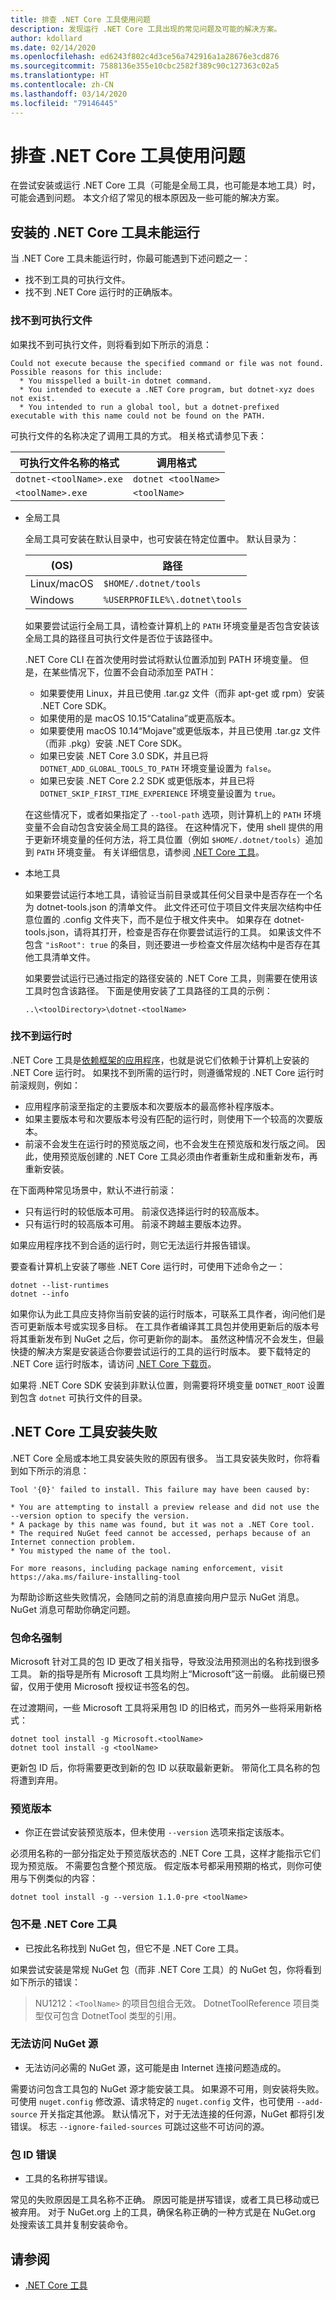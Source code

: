 ```yaml
---
title: 排查 .NET Core 工具使用问题
description: 发现运行 .NET Core 工具出现的常见问题及可能的解决方案。
author: kdollard
ms.date: 02/14/2020
ms.openlocfilehash: ed6243f802c4d3ce56a742916a1a28676e3cd876
ms.sourcegitcommit: 7588136e355e10cbc2582f389c90c127363c02a5
ms.translationtype: HT
ms.contentlocale: zh-CN
ms.lasthandoff: 03/14/2020
ms.locfileid: "79146445"
---
```

# <a name="troubleshoot-net-core-tool-usage-issues"></a>排查 .NET Core 工具使用问题

在尝试安装或运行 .NET Core 工具（可能是全局工具，也可能是本地工具）时，可能会遇到问题。 本文介绍了常见的根本原因及一些可能的解决方案。

## <a name="installed-net-core-tool-fails-to-run"></a>安装的 .NET Core 工具未能运行

当 .NET Core 工具未能运行时，你最可能遇到下述问题之一：

* 找不到工具的可执行文件。
* 找不到 .NET Core 运行时的正确版本。

### <a name="executable-file-not-found"></a>找不到可执行文件

如果找不到可执行文件，则将看到如下所示的消息：

```console
Could not execute because the specified command or file was not found.
Possible reasons for this include:
  * You misspelled a built-in dotnet command.
  * You intended to execute a .NET Core program, but dotnet-xyz does not exist.
  * You intended to run a global tool, but a dotnet-prefixed executable with this name could not be found on the PATH.
```

可执行文件的名称决定了调用工具的方式。 相关格式请参见下表：

| 可执行文件名称的格式  | 调用格式   |
|-------------------------|---------------------|
| `dotnet-<toolName>.exe` | `dotnet <toolName>` |
| `<toolName>.exe`        | `<toolName>`        |

* 全局工具

  全局工具可安装在默认目录中，也可安装在特定位置中。 默认目录为：

  | (OS)          | 路径                          |
  |-------------|-------------------------------|
  | Linux/macOS | `$HOME/.dotnet/tools`         |
  | Windows     | `%USERPROFILE%\.dotnet\tools` |

  如果要尝试运行全局工具，请检查计算机上的 `PATH` 环境变量是否包含安装该全局工具的路径且可执行文件是否位于该路径中。

  .NET Core CLI 在首次使用时尝试将默认位置添加到 PATH 环境变量。 但是，在某些情况下，位置不会自动添加至 PATH：

  * 如果要使用 Linux，并且已使用 .tar.gz 文件（而非 apt-get 或 rpm）安装 .NET Core SDK。
  * 如果使用的是 macOS 10.15“Catalina”或更高版本。
  * 如果要使用 macOS 10.14“Mojave”或更低版本，并且已使用 .tar.gz 文件（而非 .pkg）安装 .NET Core SDK。
  * 如果已安装 .NET Core 3.0 SDK，并且已将 `DOTNET_ADD_GLOBAL_TOOLS_TO_PATH` 环境变量设置为 `false`。
  * 如果已安装 .NET Core 2.2 SDK 或更低版本，并且已将 `DOTNET_SKIP_FIRST_TIME_EXPERIENCE` 环境变量设置为 `true`。

  在这些情况下，或者如果指定了 `--tool-path` 选项，则计算机上的 `PATH` 环境变量不会自动包含安装全局工具的路径。 在这种情况下，使用 shell 提供的用于更新环境变量的任何方法，将工具位置（例如 `$HOME/.dotnet/tools`）追加到 `PATH` 环境变量。 有关详细信息，请参阅 [.NET Core 工具](global-tools.md)。

* 本地工具

  如果要尝试运行本地工具，请验证当前目录或其任何父目录中是否存在一个名为 dotnet-tools.json 的清单文件。 此文件还可位于项目文件夹层次结构中任意位置的 .config 文件夹下，而不是位于根文件夹中。 如果存在 dotnet-tools.json，请将其打开，检查是否存在你要尝试运行的工具。 如果该文件不包含 `"isRoot": true` 的条目，则还要进一步检查文件层次结构中是否存在其他工具清单文件。

  如果要尝试运行已通过指定的路径安装的 .NET Core 工具，则需要在使用该工具时包含该路径。 下面是使用安装了工具路径的工具的示例：

  ```console
  ..\<toolDirectory>\dotnet-<toolName>
  ```

### <a name="runtime-not-found"></a>找不到运行时

.NET Core 工具是[依赖框架的应用程序](../deploying/index.md#publish-runtime-dependent)，也就是说它们依赖于计算机上安装的 .NET Core 运行时。 如果找不到所需的运行时，则遵循常规的 .NET Core 运行时前滚规则，例如：

* 应用程序前滚至指定的主要版本和次要版本的最高修补程序版本。
* 如果主要版本号和次要版本号没有匹配的运行时，则使用下一个较高的次要版本。
* 前滚不会发生在运行时的预览版之间，也不会发生在预览版和发行版之间。 因此，使用预览版创建的 .NET Core 工具必须由作者重新生成和重新发布，再重新安装。

在下面两种常见场景中，默认不进行前滚：

* 只有运行时的较低版本可用。 前滚仅选择运行时的较高版本。
* 只有运行时的较高版本可用。 前滚不跨越主要版本边界。

如果应用程序找不到合适的运行时，则它无法运行并报告错误。

要查看计算机上安装了哪些 .NET Core 运行时，可使用下述命令之一：

```dotnetcli
dotnet --list-runtimes
dotnet --info
```

如果你认为此工具应支持你当前安装的运行时版本，可联系工具作者，询问他们是否可更新版本号或实现多目标。 在工具作者编译其工具包并使用更新后的版本号将其重新发布到 NuGet 之后，你可更新你的副本。 虽然这种情况不会发生，但最快捷的解决方案是安装适合你要尝试运行的工具的运行时版本。 要下载特定的 .NET Core 运行时版本，请访问 [.NET Core 下载页](https://dotnet.microsoft.com/download/dotnet-core)。

如果将 .NET Core SDK 安装到非默认位置，则需要将环境变量 `DOTNET_ROOT` 设置到包含 `dotnet` 可执行文件的目录。

## <a name="net-core-tool-installation-fails"></a>.NET Core 工具安装失败

.NET Core 全局或本地工具安装失败的原因有很多。 当工具安装失败时，你将看到如下所示的消息：

```console
Tool '{0}' failed to install. This failure may have been caused by:

* You are attempting to install a preview release and did not use the --version option to specify the version.
* A package by this name was found, but it was not a .NET Core tool.
* The required NuGet feed cannot be accessed, perhaps because of an Internet connection problem.
* You mistyped the name of the tool.

For more reasons, including package naming enforcement, visit https://aka.ms/failure-installing-tool
```

为帮助诊断这些失败情况，会随同之前的消息直接向用户显示 NuGet 消息。 NuGet 消息可帮助你确定问题。

### <a name="package-naming-enforcement"></a>包命名强制

Microsoft 针对工具的包 ID 更改了相关指导，导致没法用预测出的名称找到很多工具。 新的指导是所有 Microsoft 工具均附上“Microsoft”这一前缀。 此前缀已预留，仅用于使用 Microsoft 授权证书签名的包。

在过渡期间，一些 Microsoft 工具将采用包 ID 的旧格式，而另外一些将采用新格式：

```dotnetcli
dotnet tool install -g Microsoft.<toolName>
dotnet tool install -g <toolName>
```

更新包 ID 后，你将需要更改到新的包 ID 以获取最新更新。 带简化工具名称的包将遭到弃用。

### <a name="preview-releases"></a>预览版本

* 你正在尝试安装预览版本，但未使用 `--version` 选项来指定该版本。

必须用名称的一部分指定处于预览版状态的 .NET Core 工具，这样才能指示它们现为预览版。 不需要包含整个预览版。 假定版本号都采用预期的格式，则你可使用与下例类似的内容：

```dotnetcli
dotnet tool install -g --version 1.1.0-pre <toolName>
```

### <a name="package-isnt-a-net-core-tool"></a>包不是 .NET Core 工具

* 已按此名称找到 NuGet 包，但它不是 .NET Core 工具。

如果尝试安装是常规 NuGet 包（而非 .NET Core 工具）的 NuGet 包，你将看到如下所示的错误：

> NU1212：`<ToolName>` 的项目包组合无效。 DotnetToolReference 项目类型仅可包含 DotnetTool 类型的引用。

### <a name="nuget-feed-cant-be-accessed"></a>无法访问 NuGet 源

* 无法访问必需的 NuGet 源，这可能是由 Internet 连接问题造成的。

需要访问包含工具包的 NuGet 源才能安装工具。 如果源不可用，则安装将失败。 可使用 `nuget.config` 修改源、请求特定的 `nuget.config` 文件，也可使用 `--add-source` 开关指定其他源。 默认情况下，对于无法连接的任何源，NuGet 都将引发错误。 标志 `--ignore-failed-sources` 可跳过这些不可访问的源。

### <a name="package-id-incorrect"></a>包 ID 错误

* 工具的名称拼写错误。

常见的失败原因是工具名称不正确。 原因可能是拼写错误，或者工具已移动或已被弃用。 对于 NuGet.org 上的工具，确保名称正确的一种方式是在 NuGet.org 处搜索该工具并复制安装命令。

## <a name="see-also"></a>请参阅

* [.NET Core 工具](global-tools.md)
